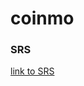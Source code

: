 # coinmo
### SRS
[link to SRS](https://docs.google.com/document/d/15kAXQe5Rvy4z2PeZCQBcycQoRMdLHz5iMX6jHs1NtbY/edit)

